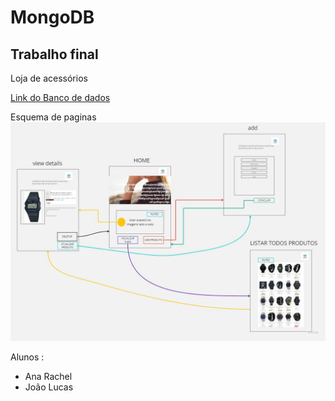 # MongoDB

## Trabalho final

Loja de acessórios 

[Link do Banco de dados](https://data.world/crowdflower/wearable-technology-database) 

Esquema de paginas 
<img src="Flowchart.jpg">

Alunos :
 - Ana Rachel 
 - João Lucas